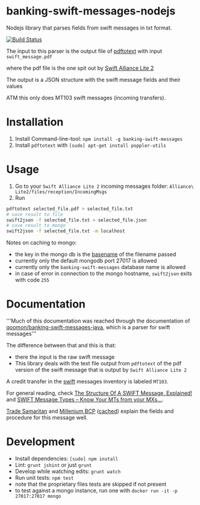 # banking-swift-messages-nodejs
Nodejs library that parses fields from swift messages in txt format.

[![Build Status](https://travis-ci.org/shadiakiki1986/banking-swift-messages-nodejs.svg?branch=master)](https://travis-ci.org/shadiakiki1986/banking-swift-messages-nodejs)

The input to this parser is the output file of [pdftotext](https://packages.debian.org/sid/poppler-utils) with input `swift_message.pdf`

where the pdf file is the one spit out by [Swift Alliance Lite 2](https://www.swift.com/our-solutions/interfaces-and-integration/alliance-lite2)

The output is a JSON structure with the swift message fields and their values

ATM this only does MT103 swift messages (incoming transfers).

# Installation
1. Install Command-line-tool: `npm install -g banking-swift-messages`
2. Install `pdftotext` with `[sudo] apt-get install poppler-utils`

# Usage
1. Go to your `Swift Alliance Lite 2` incoming messages folder: `Alliance\ Lite2/files/reception/IncomingMsgs`
2. Run
```bash
pdftotext selected_file.pdf > selected_file.txt
# save result to file
swift2json -f selected_file.txt > selected_file.json
# save result to mongo
swift2json -f selected_file.txt -m localhost
```

Notes on caching to mongo:
* the key in the mongo db is the [basename](https://www.npmjs.com/package/basename) of the filename passed
* currently only the default mongodb port 27017 is allowed
* currently only the `banking-swift-messages` database name is allowed
* in case of error in connection to the mongo hostname, `swift2json` exits with code `255`

# Documentation
'''Much of this documentation was reached through the documentation of [qoomon/banking-swift-messages-java](https://github.com/qoomon/banking-swift-messages-java), which is a parser for swift messages'''

The difference between that and this is that:
* there the input is the raw swift message
* This library deals with the text file output from `pdftotext` of the pdf version of the swift message that is output by `Swift Alliance Lite 2`

A credit transfer in the [swift](http://www.sepaforcorporates.com/swift-for-corporates/swift-message-types-know-mts-mxs/) messages inventory is labeled `MT103`.

For general reading, check [The Structure Of A SWIFT Message, Explained!](http://www.sepaforcorporates.com/swift-for-corporates/read-swift-message-structure/)
and [SWIFT Message Types – Know Your MTs from your MXs...](http://www.sepaforcorporates.com/swift-for-corporates/swift-message-types-know-mts-mxs/).

[Trade Samaritan](http://tradesamaritan.com/world-trade/products/mt103-single-customer-credit-transfer) and [Millenium BCP](http://ind.millenniumbcp.pt/pt/negocios/tesouraria/Documents/Manual_mt103.pdf) ([cached](docs/Manual_mt103.pdf)) explain the fields and procedure for this message well.

# Development
* Install dependencies: `[sudo] npm install`
* Lint: `grunt jshint` or just `grunt`
* Develop while watching edits: `grunt watch`
* Run unit tests: `npm test`
 * note that the proprietary files tests are skipped if not present
 * to test against a mongo instance, run one with `docker run -it -p 27017:27017 mongo`
